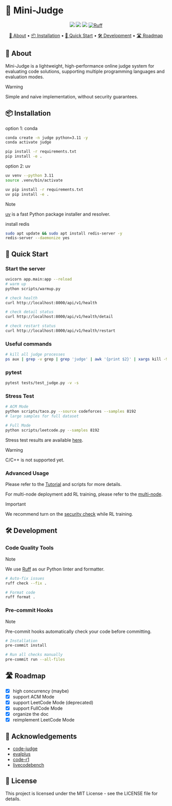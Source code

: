 # 🌟 Mini-Judge
<p align="center">
<a href="https://github.com/yourusername/mini-judge"><img src="https://img.shields.io/badge/Mini-Judge-blue.svg"></a>
<a href="https://github.com/yourusername/mini-judge/blob/main/LICENSE"><img src="https://img.shields.io/badge/license-MIT-blue.svg"></a>
<a href="https://github.com/astral-sh/uv"><img src="https://img.shields.io/endpoint?url=https://raw.githubusercontent.com/astral-sh/uv/main/assets/badge/v0.json"></a>
<a href="https://github.com/astral-sh/ruff"><img src="https://img.shields.io/endpoint?url=https://raw.githubusercontent.com/astral-sh/ruff/main/assets/badge/v2.json" alt="Ruff"></a>

</p>
<p align="center">
<a href="#-about">📖 About</a> •
<a href="#-installation">📦 Installation</a> •
<a href="#-quick-start">🚀 Quick Start</a> •
<a href="#-development">🛠 Development</a> •
<a href="#-roadmap">🛣 Roadmap</a>
</p>

## 📖 About

Mini-Judge is a lightweight, high-performance online judge system for evaluating code solutions, supporting multiple programming languages and evaluation modes.

> [!Warning]
> Simple and naive implementation, without security guarantees.

## 📦 Installation

option 1: conda

```bash
conda create -n judge python=3.11 -y
conda activate judge

pip install -r requirements.txt
pip install -e .
```

option 2: uv

```bash
uv venv --python 3.11
source .venv/bin/activate

uv pip install -r requirements.txt
uv pip install -e .
```

> [!Note]
> [uv](https://github.com/astral-sh/uv) is a fast Python package installer and resolver.

install redis

```bash
sudo apt update && sudo apt install redis-server -y
redis-server --daemonize yes
```

## 🚀 Quick Start

### Start the server

```bash
uvicorn app.main:app --reload
# warm up
python scripts/warmup.py

# check health
curl http://localhost:8000/api/v1/health

# check detail status
curl http://localhost:8000/api/v1/health/detail

# check restart status
curl http://localhost:8000/api/v1/health/restart
```

### Useful commands

```bash
# kill all judge processes
ps aux | grep -v grep | grep 'judge' | awk '{print $2}' | xargs kill -9
```

### pytest

```bash
pytest tests/test_judge.py -v -s
```

### Stress Test

```bash
# ACM Mode
python scripts/taco.py --source codeforces --samples 8192
# large samples for full dataset

# Full Mode
python scripts/leetcode.py --samples 8192
```

Stress test results are available [here](docs/stress-test.md).

> [!Warning]
> C/C++ is not supported yet.

### Advanced Usage

Please refer to the [Tutorial](docs/tutorial.md) and scripts for more details.

For multi-node deployment add RL training, please refer to the [multi-node](docs/multi-node.md).

> [!Important]
> We recommend turn on the [security check](app/core/config.py) while RL training.

## 🛠 Development

### Code Quality Tools

> [!Note]
> We use [Ruff](https://github.com/astral-sh/ruff) as our Python linter and formatter.

```bash
# Auto-fix issues
ruff check --fix .

# Format code
ruff format .
```

### Pre-commit Hooks

> [!Note]
> Pre-commit hooks automatically check your code before committing.

```bash
# Installation
pre-commit install

# Run all checks manually
pre-commit run --all-files
```

## 🛣 Roadmap

- [x] high concurrency (maybe)
- [x] support ACM Mode
- [x] support LeetCode Mode (deprecated)
- [x] support FullCode Mode
- [x] organize the doc
- [x] reimplement LeetCode Mode

## 🙏 Acknowledgements

- [code-judge](https://github.com/0xWJ/code-judge)
- [evalplus](https://github.com/evalplus/evalplus)
- [code-r1](https://github.com/ganler/code-r1)
- [livecodebench](https://github.com/LiveCodeBench/LiveCodeBench)

## 📄 License
This project is licensed under the MIT License - see the LICENSE file for details.
